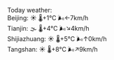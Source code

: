 Today weather:  
Beijing: ☀️ 🌡️+1°C 🌬️←7km/h  
Tianjin: 🌫  🌡️+4°C 🌬️↘4km/h  
Shijiazhuang: ☀️ 🌡️+5°C 🌬️↑0km/h  
Tangshan: ☀️ 🌡️+8°C 🌬️↗9km/h  
